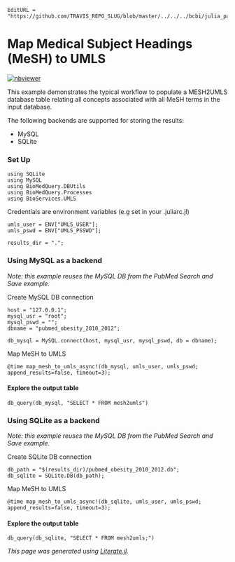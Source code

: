 ```@meta
EditURL = "https://github.com/TRAVIS_REPO_SLUG/blob/master/../../../bcbi/julia_packages/BioMedQuery/examples/literate_src/2_pubmed_mesh_to_umls_map.jl"
```

# Map Medical Subject Headings (MeSH) to UMLS

[![nbviewer](https://img.shields.io/badge/jupyter_notebook-nbviewer-orange.svg)](http://nbviewer.jupyter.org/github/bcbi/BioMedQuery.jl/tree/master/docs/src/notebooks/2_pubmed_mesh_to_umls_map.ipynb)

This example demonstrates the typical workflow to populate a MESH2UMLS database
table relating all concepts associated with all MeSH terms in the input database.

The following backends are supported for storing the results:
* MySQL
* SQLite

### Set Up

```@example 2_pubmed_mesh_to_umls_map
using SQLite
using MySQL
using BioMedQuery.DBUtils
using BioMedQuery.Processes
using BioServices.UMLS
```

Credentials are environment variables (e.g set in your .juliarc.jl)

```@example 2_pubmed_mesh_to_umls_map
umls_user = ENV["UMLS_USER"];
umls_pswd = ENV["UMLS_PSSWD"];

results_dir = ".";
```

### Using MySQL as a backend

*Note: this example reuses the MySQL DB from the PubMed Search and Save example.*

Create MySQL DB connection

```@example 2_pubmed_mesh_to_umls_map
host = "127.0.0.1";
mysql_usr = "root";
mysql_pswd = "";
dbname = "pubmed_obesity_2010_2012";

db_mysql = MySQL.connect(host, mysql_usr, mysql_pswd, db = dbname);
```

Map MeSH to UMLS

```@example 2_pubmed_mesh_to_umls_map
@time map_mesh_to_umls_async!(db_mysql, umls_user, umls_pswd; append_results=false, timeout=3);
```

#### Explore the output table

```@example 2_pubmed_mesh_to_umls_map
db_query(db_mysql, "SELECT * FROM mesh2umls")
```

### Using SQLite as a backend

*Note: this example reuses the MySQL DB from the PubMed Search and Save example.*

Create SQLite DB connection

```@example 2_pubmed_mesh_to_umls_map
db_path = "$(results_dir)/pubmed_obesity_2010_2012.db";
db_sqlite = SQLite.DB(db_path);
```

Map MeSH to UMLS

```@example 2_pubmed_mesh_to_umls_map
@time map_mesh_to_umls_async!(db_sqlite, umls_user, umls_pswd; append_results=false, timeout=3);
```

#### Explore the output table

```@example 2_pubmed_mesh_to_umls_map
db_query(db_sqlite, "SELECT * FROM mesh2umls;")
```

*This page was generated using [Literate.jl](https://github.com/fredrikekre/Literate.jl).*

